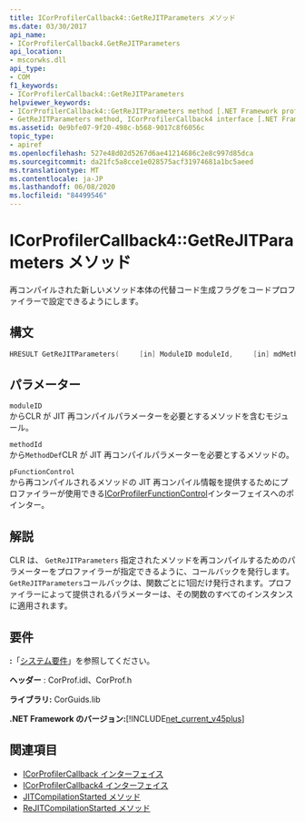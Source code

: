 ```yaml
---
title: ICorProfilerCallback4::GetReJITParameters メソッド
ms.date: 03/30/2017
api_name:
- ICorProfilerCallback4.GetReJITParameters
api_location:
- mscorwks.dll
api_type:
- COM
f1_keywords:
- ICorProfilerCallback4::GetReJITParameters
helpviewer_keywords:
- ICorProfilerCallback4::GetReJITParameters method [.NET Framework profiling]
- GetReJITParameters method, ICorProfilerCallback4 interface [.NET Framework profiling]
ms.assetid: 0e9bfe07-9f20-498c-b568-9017c8f6056c
topic_type:
- apiref
ms.openlocfilehash: 527e48d02d5267d6ae41214686c2e8c997d85dca
ms.sourcegitcommit: da21fc5a8cce1e028575acf31974681a1bc5aeed
ms.translationtype: MT
ms.contentlocale: ja-JP
ms.lasthandoff: 06/08/2020
ms.locfileid: "84499546"
---
```

# <a name="icorprofilercallback4getrejitparameters-method"></a>ICorProfilerCallback4::GetReJITParameters メソッド
再コンパイルされた新しいメソッド本体の代替コード生成フラグをコードプロファイラーで設定できるようにします。  
  
## <a name="syntax"></a>構文  
  
```cpp  
HRESULT GetReJITParameters(     [in] ModuleID moduleId,     [in] mdMethodDef methodId,     [in] ICorProfilerFunctionControl *pFunctionControl);  
```  
  
## <a name="parameters"></a>パラメーター  
 `moduleID`  
 からCLR が JIT 再コンパイルパラメーターを必要とするメソッドを含むモジュール。  
  
 `methodId`  
 から`MethodDef`CLR が JIT 再コンパイルパラメーターを必要とするメソッドの。  
  
 `pFunctionControl`  
 から再コンパイルされるメソッドの JIT 再コンパイル情報を提供するためにプロファイラーが使用できる[ICorProfilerFunctionControl](icorprofilerfunctioncontrol-interface.md)インターフェイスへのポインター。  
  
## <a name="remarks"></a>解説  
 CLR は、 `GetReJITParameters` 指定されたメソッドを再コンパイルするためのパラメーターをプロファイラーが指定できるように、コールバックを発行します。 `GetReJITParameters`コールバックは、関数ごとに1回だけ発行されます。プロファイラーによって提供されるパラメーターは、その関数のすべてのインスタンスに適用されます。  
  
## <a name="requirements"></a>要件  
 **:**「[システム要件](../../get-started/system-requirements.md)」を参照してください。  
  
 **ヘッダー** : CorProf.idl、CorProf.h  
  
 **ライブラリ:** CorGuids.lib  
  
 **.NET Framework のバージョン:**[!INCLUDE[net_current_v45plus](../../../../includes/net-current-v45plus-md.md)]  
  
## <a name="see-also"></a>関連項目

- [ICorProfilerCallback インターフェイス](icorprofilercallback-interface.md)
- [ICorProfilerCallback4 インターフェイス](icorprofilercallback4-interface.md)
- [JITCompilationStarted メソッド](icorprofilercallback-jitcompilationstarted-method.md)
- [ReJITCompilationStarted メソッド](icorprofilercallback4-rejitcompilationstarted-method.md)

